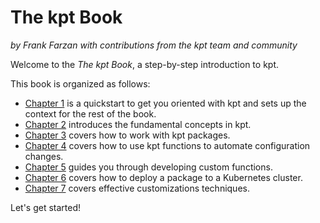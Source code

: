 # The kpt Book

_by Frank Farzan with contributions from the kpt team and community_

Welcome to the _The kpt Book_, a step-by-step introduction to kpt.

This book is organized as follows:

- [Chapter 1] is a quickstart to get you oriented with kpt and sets up the
  context for the rest of the book.
- [Chapter 2] introduces the fundamental concepts in kpt.
- [Chapter 3] covers how to work with kpt packages.
- [Chapter 4] covers how to use kpt functions to automate configuration changes.
- [Chapter 5] guides you through developing custom functions.
- [Chapter 6] covers how to deploy a package to a Kubernetes cluster.
- [Chapter 7] covers effective customizations techniques.

Let's get started!

[chapter 1]: /book/01-getting-started/
[chapter 2]: /book/02-concepts/
[chapter 3]: /book/03-packages/
[chapter 4]: /book/04-using-functions/
[chapter 5]: /book/05-developing-functions/
[chapter 6]: /book/06-deploying-packages/
[chapter 7]: /book/06-effective-customizations/
